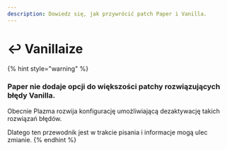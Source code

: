 ```yaml
---
description: Dowiedz się, jak przywrócić patch Paper i Vanilla.
---
```


# ↩️ Vanillaize

{% hint style="warning" %}

### Paper nie dodaje opcji do większości patchy rozwiązujących błędy Vanilla.

Obecnie Plazma rozwija konfigurację umożliwiającą dezaktywację takich rozwiązań błędów.

Dlatego ten przewodnik jest w trakcie pisania i informacje mogą ulec zmianie.
{% endhint %}
